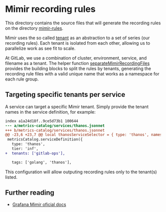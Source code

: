 # Mimir recording rules

This directory contains the source files that will generate the recording rules on the directory [mimir-rules](https://gitlab.com/gitlab-com/runbooks/-/tree/master/mimir-rules?ref_type=heads).

Mimir uses the so called [tenant](https://grafana.com/docs/mimir/latest/references/glossary/#tenant) as an abstraction to a set of series (our recording rules). Each tenant is isolated from each other, allowing us to parallelize work as see fit to scale.

At GitLab, we use a combination of cluster, environment, service, and filename as a tenant. The helper function [separateMimirRecordingFiles](https://gitlab.com/gitlab-com/runbooks/-/blob/master/libsonnet/recording-rules/lib/mimir/separate-mimir-recording-files.libsonnet?ref_type=heads#L18) provides the building blocks to split the rules by tenants, generating the recording rule files with a valid unique name that works as a namespace for each rule group.

## Targeting specific tenants per service

A service can target a specific Mimir tenant. Simply provide the tenant names in the service definition, for example:

```diff --git a/metrics-catalog/services/thanos.jsonnet b/metrics-catalog/services/thanos.jsonnet
index a1a24d18f..9ce5d73b1 100644
--- a/metrics-catalog/services/thanos.jsonnet
+++ b/metrics-catalog/services/thanos.jsonnet
@@ -23,6 +23,7 @@ local thanosServiceSelector = { type: 'thanos', namespace: 'thanos' };
 metricsCatalog.serviceDefinition({
   type: 'thanos',
   tier: 'inf',
+  tenants: ['gitlab-ops'],

   tags: ['golang', 'thanos'],
```

This configuration will allow outputing recording rules only to the tenant(s) listed.

## Further reading

- [Grafana Mimir oficial docs](https://grafana.com/docs/mimir/latest/)
